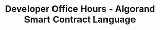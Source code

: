 ---
title: "Developer Office Hours - Algorand Smart Contract Language"
description: "This guide covers the TEAL and PyTeal languages and takes a deep dive on going beyond existing smart contract languages that are a basic flavor of JavaScript. This session not only covers showing developers how to use TEAL and PyTeal but also delineates how Algorand processes these contracts and highlights some of the key differences between Algorand and other options."
type: "course"
category: "Developer Office Hours,Smart Contract"
difficulty: "Advanced"
summary: "Learn about TEAL and PyTeal for smart contracts"
file_path: ""
image: "https://assets-global.website-files.com/5e39e095596498a8b9624af1/5ffca6e3e0d8ad9231cc2af6_Portfolio-course---final.png"
link: "https://www.youtube.com/watch?v=HKJcc2nmjPo"
status: "open"
---